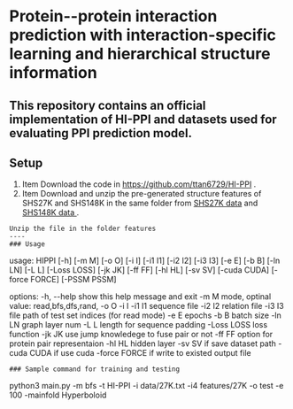# Protein--protein interaction prediction with interaction-specific learning and hierarchical structure information
This repository contains an official implementation of HI-PPI and datasets used for evaluating PPI prediction model.
----
## Setup
1. Item Download the code in https://github.com/ttan6729/HI-PPI .
2. Item Download and unzip the pre-generated structure features of SHS27K and SHS148K in the same folder from [SHS27K data](https://drive.google.com/file/d/1SEplMBH36521XsG0yIDLY7X5xRaN7Ekb/view?usp=sharing) and [SHS148K data ](https://drive.google.com/file/d/1SEplMBH36521XsG0yIDLY7X5xRaN7Ekb/view?usp=sharing).
```
Unzip the file in the folder features
----
### Usage

```
usage: HIPPI [-h] [-m M] [-o O] [-i I] [-i1 I1] [-i2 I2] [-i3 I3] [-e E] [-b B] [-ln LN] [-L L]
            [-Loss LOSS] [-jk JK] [-ff FF] [-hl HL] [-sv SV] [-cuda CUDA] [-force FORCE]
            [-PSSM PSSM]

options:
  -h, --help    show this help message and exit
  -m M          mode, optinal value: read,bfs,dfs,rand,
  -o O
  -i I
  -i1 I1        sequence file
  -i2 I2        relation file
  -i3 I3        file path of test set indices (for read mode)
  -e E          epochs
  -b B          batch size
  -ln LN        graph layer num
  -L L          length for sequence padding
  -Loss LOSS    loss function
  -jk JK        use jump knowledege to fuse pair or not
  -ff FF        option for protein pair representaion
  -hl HL        hidden layer
  -sv SV        if save dataset path
  -cuda CUDA    if use cuda
  -force FORCE  if write to existed output file
```
### Sample command for training and testing
```
python3 main.py -m bfs -t HI-PPI -i data/27K.txt -i4 features/27K -o test -e 100 -mainfold Hyperboloid
```


